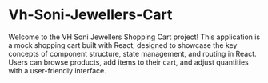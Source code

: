 # Vh-Soni-Jewellers-Cart
Welcome to the VH Soni Jewellers Shopping Cart project! This application is a mock shopping cart built with React, designed to showcase the key concepts of component structure, state management, and routing in React. Users can browse products, add items to their cart, and adjust quantities with a user-friendly interface.
